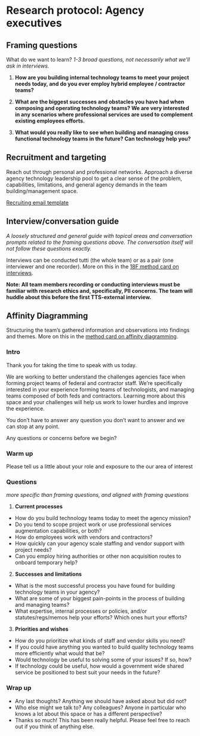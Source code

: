 # **Research protocol: Agency executives**

## Framing questions

What do we want to learn? *1-3 broad questions, not necessarily what we’ll ask in interviews.*

1. **How are you building internal technology teams to meet your project needs today, and do you ever employ hybrid employee / contractor teams?**

2. **What are the biggest successes and obstacles you have had when composing and operating technology teams?  We are very interested in any scenarios where professional services are used to complement existing employees efforts.**

3. **What would you really like to see when building and managing cross functional technology teams in the future?  Can technology help you?**


## Recruitment and targeting

Reach out through personal and professional networks.  Approach a diverse agency technology leadership pool to get a clear sense of the problem, capabilities, limitations, and general agency demands in the team building/management space.

[Recruiting email template](https://github.com/18F/tis-discovery/blob/master/research/templates/recruiting-email.md#agency-executive)


## Interview/conversation guide

*A loosely structured and general guide with topical areas and conversation prompts related to the framing questions above. The conversation itself will not follow these questions exactly.*

Interviews can be conducted tutti (the whole team) or as a pair (one interviewer and one recorder). More on this in the [18F method card on interviews](https://methods.18f.gov/discover/stakeholder-and-user-interviews/).

__Note: All team members recording or conducting interviews must be familiar with research ethics and, specifically, PII concerns. The team will huddle about this before the first TTS-external interview.__


## Affinity Diagramming

Structuring the team’s gathered information and observations into findings and themes. More on this in the [method card on affinity diagramming](https://methods.18f.gov/decide/affinity-diagramming/).


### Intro

Thank you for taking the time to speak with us today.

We are working to better understand the challenges agencies face when forming project teams of federal and contractor staff. We’re specifically interested in your experience forming teams of technologists, and managing teams composed of both feds and contractors. Learning more about this space and your challenges will help us work to lower hurdles and improve the experience.

You don’t have to answer any question you don’t want to answer and we can stop at any point.

Any questions or concerns before we begin?

### Warm up

Please tell us a little about your role and exposure to the our area of interest

### Questions

*more specific than framing questions, and aligned with framing questions*

1. **Current processes**
  * How do you build technology teams today to meet the agency mission?
  * Do you tend to scope project work or use professional services augmentation capabilities, or both?
  * How do employees work with vendors and contractors?
  * How quickly can your agency scale staffing and vendor support with project needs?
  * Can you employ hiring authorities or other non acquisition routes to onboard temporary help?

2. **Successes and limitations**
  * What is the most successful process you have found for building technology teams in your agency?
  * What are some of your biggest pain-points in the process of building and managing teams?
  * What expertise, internal processes or policies, and/or statutes/regs/memos help your efforts? Which ones hurt your efforts?

3. **Priorities and wishes**
  * How do you prioritize what kinds of staff and vendor skills you need?
  * If you could have anything you wanted to build quality technology teams more efficiently what would that be?
  * Would technology be useful to solving some of your issues?  If so, how?
  * If technology could be useful, how would a government wide shared service be positioned to best suit your needs in the future?


### Wrap up

* Any last thoughts? Anything we should have asked about but did not?
* Who else might we talk to? Any colleagues? Anyone in particular who knows a lot about this space or has a different perspective?
* Thanks so much! This has been really helpful. Please feel free to reach out if you think of anything else.
